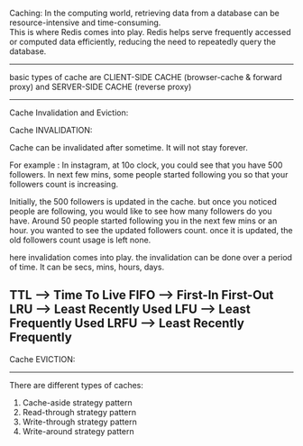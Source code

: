 Caching: In the computing world, retrieving data from a database can be resource-intensive and time-consuming.   
This is where Redis comes into play. 
Redis helps serve frequently accessed or computed data efficiently, reducing the need to repeatedly query the database.

--------------------------------------

basic types of cache are CLIENT-SIDE CACHE (browser-cache & forward proxy) and SERVER-SIDE CACHE (reverse proxy)

--------------------------------------

Cache Invalidation and Eviction:

Cache INVALIDATION:

Cache can be invalidated after sometime. It will not stay forever.

For example : In instagram, at 10o clock, you could see that you have 500 followers.  In next few mins, some people started following you so that your followers count is increasing.

Initially, the 500 followers is updated in the cache.  but once you noticed people are following, you would like to see how many followers do you have.
Around 50 people started following you in the next few mins or an hour.  you wanted to see the updated followers count.  once it is updated, the old followers count usage is left none.

here invalidation comes into play.  the invalidation can be done over a period of time.  It can be secs, mins, hours, days.

TTL       --> Time To Live 
FIFO      --> First-In First-Out
LRU       --> Least Recently Used
LFU       --> Least Frequently Used
LRFU      --> Least Recently Frequently 
--------------------------------------

Cache EVICTION:


--------------------------------------


There are different types of caches:

1. Cache-aside strategy pattern
2. Read-through strategy pattern
3. Write-through strategy pattern
4. Write-around strategy pattern


